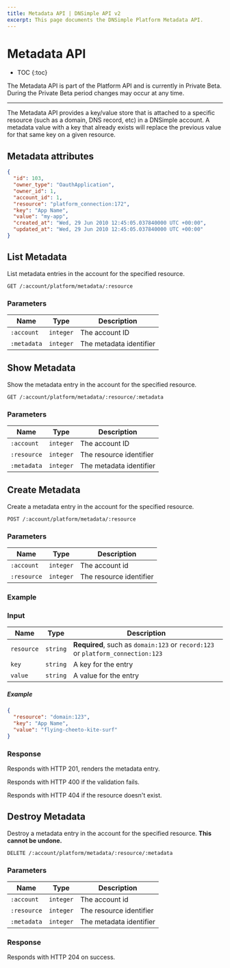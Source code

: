 ```yaml
---
title: Metadata API | DNSimple API v2
excerpt: This page documents the DNSimple Platform Metadata API.
---
```


# Metadata API

* TOC
{:toc}

<note>
  The Metadata API is part of the Platform API and is currently in Private Beta. During the Private Beta period changes may occur at any time.
</note>

---

The Metadata API provides a key/value store that is attached to a specific resource (such as a domain, DNS record, etc) in a DNSimple account. A metadata value with a key that already exists will replace the previous value for that same key on a given resource.

## Metadata attributes

~~~json
{
  "id": 103,
  "owner_type": "OauthApplication",
  "owner_id": 1,
  "account_id": 1,
  "resource": "platform_connection:172",
  "key": "App Name",
  "value": "my-app",
  "created_at": "Wed, 29 Jun 2010 12:45:05.037840000 UTC +00:00",
  "updated_at": "Wed, 29 Jun 2010 12:45:05.037840000 UTC +00:00"
}
~~~

## List Metadata

List metadata entries in the account for the specified resource.

~~~
GET /:account/platform/metadata/:resource
~~~

### Parameters

Name | Type | Description
-----|------|------------
`:account` | `integer` | The account ID
`:metadata` | `integer` | The metadata identifier

## Show Metadata

Show the metadata entry in the account for the specified resource.

~~~
GET /:account/platform/metadata/:resource/:metadata
~~~

### Parameters

Name | Type | Description
-----|------|------------
`:account` | `integer` | The account ID
`:resource` | `integer` | The resource identifier
`:metadata` | `integer` | The metadata identifier

## Create Metadata

Create a metadata entry in the account for the specified resource.

~~~
POST /:account/platform/metadata/:resource
~~~

### Parameters

Name | Type | Description
-----|------|------------
`:account` | `integer` | The account id
`:resource` | `integer` | The resource identifier

### Example

### Input

Name | Type | Description
-----|------|------------
`resource` | `string` | **Required**, such as `domain:123` or `record:123` or `platform_connection:123`
`key` | `string` | A key for the entry
`value` | `string` | A value for the entry

##### Example

~~~json
{
  "resource": "domain:123",
  "key": "App Name",
  "value": "flying-cheeto-kite-surf"
}
~~~

### Response

Responds with HTTP 201, renders the metadata entry.

Responds with HTTP 400 if the validation fails.

Responds with HTTP 404 if the resource doesn't exist.

## Destroy Metadata

Destroy a metadata entry in the account for the specified resource. **This cannot be undone.**

~~~
DELETE /:account/platform/metadata/:resource/:metadata
~~~

### Parameters

Name | Type | Description
-----|------|------------
`:account` | `integer` | The account id
`:resource` | `integer` | The resource identifier
`:metadata` | `integer` | The metadata identifier

### Response

Responds with HTTP 204 on success.
